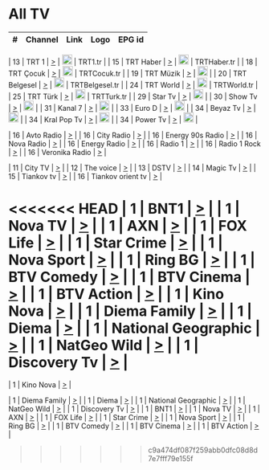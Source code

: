 <h1>All TV</h1>

| #   | Channel        | Link  | Logo | EPG id |
|:---:|:--------------:|:-----:|:----:|:------:|

| 13  | TRT 1            | [>](https://tv-trt1.medya.trt.com.tr/master.m3u8) | <img height="20" src="https://i.imgur.com/j786OLG.png"/> | TRT1.tr |
| 15  | TRT Haber        | [>](https://tv-trthaber.medya.trt.com.tr/master.m3u8) | <img height="20" src="https://i.imgur.com/OVfo8Ab.png"/> | TRTHaber.tr |
| 18  | TRT Çocuk        | [>](https://tv-trtcocuk.medya.trt.com.tr/master.m3u8) | <img height="20" src="https://i.imgur.com/QLFmD6d.png"/> | TRTCocuk.tr |
| 19  | TRT Müzik        | [>](https://tv-trtmuzik.medya.trt.com.tr/master.m3u8) | <img height="20" src="https://i.imgur.com/fIVFCEd.png"/> |
| 20  | TRT Belgesel     | [>](https://tv-trtbelgesel.medya.trt.com.tr/master.m3u8) | <img height="20" src="https://i.imgur.com/MGO87pe.png"/> | TRTBelgesel.tr |
| 24  | TRT World        | [>](https://tv-trtworld.medya.trt.com.tr/master.m3u8) | <img height="20" src="https://i.imgur.com/JEA2xpv.png"/> | TRTWorld.tr |
| 25  | TRT Türk         | [>](https://tv-trtturk.medya.trt.com.tr/master.m3u8) | <img height="20" src="https://i.imgur.com/OSTOQNw.png"/> | TRTTurk.tr |
| 29  | Star Tv   | [>](https://dogus-live.daioncdn.net/startv/startv_360p.m3u8) | <img height="20" src="https://i.imgur.com/IebUZx1.png"/> |
| 30  | Show Tv     | [>](https://ciner-live.daioncdn.net/showtv/showtv.m3u8) | <img height="20" src="https://i.imgur.com/IebUZx1.png"/> |
| 31  | Kanal 7     | [>](https://kanal7-live.daioncdn.net/kanal7/kanal7.m3u8) | <img height="20" src="https://i.imgur.com/IebUZx1.png"/> |
| 33  | Euro D    | [>](https://www.youtube.com/user/KanalD/live) | <img height="20" src="https://i.imgur.com/IebUZx1.png"/> |
| 34  | Beyaz Tv     | [>](https://beyaztv-live.daioncdn.net/beyaztv/beyaztv.m3u8) | <img height="20" src="https://i.imgur.com/IebUZx1.png"/> |
| 34  | Kral Pop Tv     | [>](https://www.youtube.com/watch?v=GuFTuKoXepw) | <img height="20" src="https://i.imgur.com/IebUZx1.png"/> |
| 34  | Power Tv     | [>](https://livetv.powerapp.com.tr/powerTV/powerhd.smil/chunklist.m3u8) | <img height="20" src="https://i.imgur.com/IebUZx1.png"/> |

| 16  | Avto Radio | [>](http://stream.metacast.eu/avtoradio.mp3.m3u) |
| 16  | City Radio | [>](http://stream.metacast.eu/city.aac.m3u) |
| 16  | Energy 90s Radio | [>](http://stream.metacast.eu/energy-90s.m3u) |
| 16  | Nova Radio | [>](http://stream.metacast.eu/nova.aac.m3u) |
| 16  | Energy Radio | [>](http://stream.metacast.eu/nrj.aac.m3u) |
| 16  | Radio 1 | [>](http://stream.metacast.eu/radio1.aac.m3u) |
| 16  | Radio 1 Rock | [>](http://stream.metacast.eu/radio1rock.aac.m3u) |
| 16  | Veronika Radio | [>](http://stream.metacast.eu/veronika.aac.m3u) |

| 11  | City TV | [>](https://tv.city.bg/play/tshls/citytv/index.m3u8) |
| 12  | The voice | [>](https://bss1.neterra.tv/thevoice/thevoice.m3u8) |
| 13  | DSTV | [>](http://46.249.95.140:8081/hls/data.m3u8) |
| 14  | Magic Tv | [>](https://bss1.neterra.tv/magictv/magictv.m3u8) |
| 15  | Tiankov tv | [>](https://streamer103.neterra.tv/tiankov-folk/live.m3u8) |
| 16  | Tiankov orient tv | [>](https://streamer103.neterra.tv/tiankov-orient/live.m3u8) |

<<<<<<< HEAD
| 1 | BNT1 | [>](https://ymkaya.xyz:45757/tv/bnt1/playlist.m3u8?wmsAuthSign=c2VydmVyX3RpbWU9Ny8xMC8yMDI1IDE6MDc6NDYgUE0maGFzaF92YWx1ZT1obmYrQzNPU0JRdjVmQ0tYQ29WeE5BPT0mdmFsaWRtaW51dGVzPTYw) |
| 1 | Nova TV | [>](https://ymkaya.xyz:45757/tv/novatv/playlist.m3u8?wmsAuthSign=c2VydmVyX3RpbWU9Ny8xMC8yMDI1IDE6MDc6NTggUE0maGFzaF92YWx1ZT1oSG5hYmxiSDYxdWZPd2dGcnRHRUdnPT0mdmFsaWRtaW51dGVzPTYw) |
| 1 | AXN | [>](https://ymkaya.xyz:45757/tv/axn/playlist.m3u8?wmsAuthSign=c2VydmVyX3RpbWU9Ny8xMC8yMDI1IDE6MDg6MDggUE0maGFzaF92YWx1ZT1tcW01L3hudHNWT1RteHVzU2VhNVB3PT0mdmFsaWRtaW51dGVzPTYw) |
| 1 | FOX Life | [>](https://ymkaya.xyz:45757/tv/foxlife/playlist.m3u8?wmsAuthSign=c2VydmVyX3RpbWU9Ny8xMC8yMDI1IDE6MDg6MjAgUE0maGFzaF92YWx1ZT00ZVJZY2ZUNmRIbUwrTzYxQ3lieVd3PT0mdmFsaWRtaW51dGVzPTYw) |
| 1 | Star Crime | [>](https://ymkaya.xyz:45757/tv/foxcrime/playlist.m3u8?wmsAuthSign=c2VydmVyX3RpbWU9Ny8xMC8yMDI1IDE6MDg6MzEgUE0maGFzaF92YWx1ZT1ERlAybGpjNDNJSHdtV0pEUkJCZk5nPT0mdmFsaWRtaW51dGVzPTYw) |
| 1 | Nova Sport | [>](https://ymkaya.xyz:45757/tv/novasport/playlist.m3u8?wmsAuthSign=c2VydmVyX3RpbWU9Ny8xMC8yMDI1IDE6MDg6NDMgUE0maGFzaF92YWx1ZT15ZFQ2WGM2bzdpeUpmYk4wY05iUHVBPT0mdmFsaWRtaW51dGVzPTYw) |
| 1 | Ring BG | [>](https://ymkaya.xyz:45757/tv/ringbg/playlist.m3u8?wmsAuthSign=c2VydmVyX3RpbWU9Ny8xMC8yMDI1IDE6MDg6NTIgUE0maGFzaF92YWx1ZT1maUZ2MjhxcGpoT3JnY1VPekZYd0l3PT0mdmFsaWRtaW51dGVzPTYw) |
| 1 | BTV Comedy | [>](https://ymkaya.xyz:45757/tv/btvcomedy/playlist.m3u8?wmsAuthSign=c2VydmVyX3RpbWU9Ny8xMC8yMDI1IDE6MDk6MDIgUE0maGFzaF92YWx1ZT1YalNBUlVKRkovT1hTeVRjNlNYbW5BPT0mdmFsaWRtaW51dGVzPTYw) |
| 1 | BTV Cinema | [>](https://ymkaya.xyz:45757/tv/btvcinema/playlist.m3u8?wmsAuthSign=c2VydmVyX3RpbWU9Ny8xMC8yMDI1IDE6MDk6MTEgUE0maGFzaF92YWx1ZT1EYmZ0bGI5Z2RTZFUvRE56VCthYklnPT0mdmFsaWRtaW51dGVzPTYw) |
| 1 | BTV Action | [>](https://ymkaya.xyz:45757/tv/btvaction/playlist.m3u8?wmsAuthSign=c2VydmVyX3RpbWU9Ny8xMC8yMDI1IDE6MDk6MjEgUE0maGFzaF92YWx1ZT1ZZGhnS1FaTmFpWTBGSVM1VzhYaVNRPT0mdmFsaWRtaW51dGVzPTYw) |
| 1 | Kino Nova | [>](https://ymkaya.xyz:45757/tv/kinonova/playlist.m3u8?wmsAuthSign=c2VydmVyX3RpbWU9Ny8xMC8yMDI1IDE6MDk6MzEgUE0maGFzaF92YWx1ZT1iY2V2NlZZV1V6Y1JrN0ZMS2psY09nPT0mdmFsaWRtaW51dGVzPTYw) |
| 1 | Diema Family | [>](https://ymkaya.xyz:45757/tv/diemafamily/playlist.m3u8?wmsAuthSign=c2VydmVyX3RpbWU9Ny8xMC8yMDI1IDE6MDk6NDAgUE0maGFzaF92YWx1ZT1wQngvTXB3VTVKeFJucDd1R0pHU2pBPT0mdmFsaWRtaW51dGVzPTYw) |
| 1 | Diema | [>](https://ymkaya.xyz:45757/tv/diema/playlist.m3u8?wmsAuthSign=c2VydmVyX3RpbWU9Ny8xMC8yMDI1IDE6MDk6NTAgUE0maGFzaF92YWx1ZT1URnVTc05sTEErQjhQUTFWVWxYYzlRPT0mdmFsaWRtaW51dGVzPTYw) |
| 1 | National Geographic | [>](https://ymkaya.xyz:45757/tv/natgeo/playlist.m3u8?wmsAuthSign=c2VydmVyX3RpbWU9Ny8xMC8yMDI1IDE6MDk6NTkgUE0maGFzaF92YWx1ZT1mdkl0cXRzdjhNcnZlY3h3QkxJNFR3PT0mdmFsaWRtaW51dGVzPTYw) |
| 1 | NatGeo Wild | [>](https://ymkaya.xyz:45757/tv/natgeowild/playlist.m3u8?wmsAuthSign=c2VydmVyX3RpbWU9Ny8xMC8yMDI1IDE6MTA6MDkgUE0maGFzaF92YWx1ZT13MXUvU0ZMRnBXTFY1T21lTldKU1JnPT0mdmFsaWRtaW51dGVzPTYw) |
| 1 | Discovery Tv | [>](https://ymkaya.xyz:45757/tv/discovery/playlist.m3u8?wmsAuthSign=c2VydmVyX3RpbWU9Ny8xMC8yMDI1IDE6MTA6MTkgUE0maGFzaF92YWx1ZT1JM3R5YmVTYy84dU5WdXIyN0p2aXZRPT0mdmFsaWRtaW51dGVzPTYw) |
=======


| 1 | Kino Nova | [>](https://ymkaya.xyz:11336/tv/kinonova/playlist.m3u8?wmsAuthSign=c2VydmVyX3RpbWU9MS8yLzIwMjUgNDo0MDoyMCBBTSZoYXNoX3ZhbHVlPWlFS1FrWEtMMVRFM3l5YklUWUJQUHc9PSZ2YWxpZG1pbnV0ZXM9NjA=) |

| 1 | Diema Family | [>](https://ymkaya.xyz:11336/tv/diemafamily/playlist.m3u8?wmsAuthSign=c2VydmVyX3RpbWU9MS8yLzIwMjUgNDo0MDozMCBBTSZoYXNoX3ZhbHVlPUVUaTVKTldvZTF5WVVCM0YwL21kaXc9PSZ2YWxpZG1pbnV0ZXM9NjA=) |
| 1 | Diema | [>](https://ymkaya.xyz:11336/tv/diema/playlist.m3u8?wmsAuthSign=c2VydmVyX3RpbWU9MS8yLzIwMjUgNDo0MDo0MCBBTSZoYXNoX3ZhbHVlPVlYMWVJT2NuUjNpUTBsaytEUFFOS2c9PSZ2YWxpZG1pbnV0ZXM9NjA=) |
| 1 | National Geographic | [>](https://ymkaya.xyz:11336/tv/natgeo/playlist.m3u8?wmsAuthSign=c2VydmVyX3RpbWU9MS8yLzIwMjUgNDo0MTo0MSBBTSZoYXNoX3ZhbHVlPTJQTlVmcG5nYWx0M013eUhGRGxnd0E9PSZ2YWxpZG1pbnV0ZXM9NjA=) |
| 1 | NatGeo Wild | [>](https://ymkaya.xyz:11336/tv/natgeowild/playlist.m3u8?wmsAuthSign=c2VydmVyX3RpbWU9MS8yLzIwMjUgNDo0MTo1MSBBTSZoYXNoX3ZhbHVlPVl1OXZaTTliN0hGWEN3eDBYd1duNkE9PSZ2YWxpZG1pbnV0ZXM9NjA=) |
| 1 | Discovery Tv | [>](https://ymkaya.xyz:11336/tv/discovery/playlist.m3u8?wmsAuthSign=c2VydmVyX3RpbWU9MS8yLzIwMjUgNDo0MjowMSBBTSZoYXNoX3ZhbHVlPWtBQmdLNlY2RmQwWElzMVYzSDJyVkE9PSZ2YWxpZG1pbnV0ZXM9NjA=) |
| 1 | BNT1 | [>](https://ymkaya.xyz:11336/tv/bnt1/playlist.m3u8?wmsAuthSign=c2VydmVyX3RpbWU9MS8yLzIwMjUgNDozODozOCBBTSZoYXNoX3ZhbHVlPVVrMVlRQXpJWlhYeUh6ZFVpSC9NMUE9PSZ2YWxpZG1pbnV0ZXM9NjA=) |
| 1 | Nova TV | [>](https://ymkaya.xyz:11336/tv/novatv/playlist.m3u8?wmsAuthSign=c2VydmVyX3RpbWU9MS8yLzIwMjUgNDozODo0OCBBTSZoYXNoX3ZhbHVlPUVxQjh1a0ZzYkVGZU8zZDFGTzdreVE9PSZ2YWxpZG1pbnV0ZXM9NjA=) |
| 1 | AXN | [>](https://ymkaya.xyz:11336/tv/axn/playlist.m3u8?wmsAuthSign=c2VydmVyX3RpbWU9MS8yLzIwMjUgNDozODo1OCBBTSZoYXNoX3ZhbHVlPUpkWStGY1hkNXhaOVpPZ0thQ0FZL3c9PSZ2YWxpZG1pbnV0ZXM9NjA=) |
| 1 | FOX Life | [>](https://ymkaya.xyz:11336/tv/foxlife/playlist.m3u8?wmsAuthSign=c2VydmVyX3RpbWU9MS8yLzIwMjUgNDozOToxMCBBTSZoYXNoX3ZhbHVlPWt1ZDc1T3AzYlZDTjJnSy9TU0xJZlE9PSZ2YWxpZG1pbnV0ZXM9NjA=) |
| 1 | Star Crime | [>](https://ymkaya.xyz:11336/tv/foxcrime/playlist.m3u8?wmsAuthSign=c2VydmVyX3RpbWU9MS8yLzIwMjUgNDozOToyMCBBTSZoYXNoX3ZhbHVlPXIwVU45Nm9FR1l2enNkTG9TanBxbmc9PSZ2YWxpZG1pbnV0ZXM9NjA=) |
| 1 | Nova Sport | [>](https://ymkaya.xyz:11336/tv/novasport/playlist.m3u8?wmsAuthSign=c2VydmVyX3RpbWU9MS8yLzIwMjUgNDozOTozMCBBTSZoYXNoX3ZhbHVlPXlSZ0UxazVaM0xhSmc0NmR4T0c1T2c9PSZ2YWxpZG1pbnV0ZXM9NjA=) |
| 1 | Ring BG | [>](https://ymkaya.xyz:11336/tv/ringbg/playlist.m3u8?wmsAuthSign=c2VydmVyX3RpbWU9MS8yLzIwMjUgNDozOTo0MCBBTSZoYXNoX3ZhbHVlPTR4aUlFNHVUYWN4enY1WkVuOFZma2c9PSZ2YWxpZG1pbnV0ZXM9NjA=) |
| 1 | BTV Comedy | [>](https://ymkaya.xyz:11336/tv/btvcomedy/playlist.m3u8?wmsAuthSign=c2VydmVyX3RpbWU9MS8yLzIwMjUgNDozOTo1MCBBTSZoYXNoX3ZhbHVlPUtrMTJ2RHNTTUU1RFp1ZkVOdXFSK3c9PSZ2YWxpZG1pbnV0ZXM9NjA=) |
| 1 | BTV Cinema | [>](https://ymkaya.xyz:11336/tv/btvcinema/playlist.m3u8?wmsAuthSign=c2VydmVyX3RpbWU9MS8yLzIwMjUgNDozOTo1OSBBTSZoYXNoX3ZhbHVlPTZWcU9FZW56cG1NM1lrYy8xNE5NeHc9PSZ2YWxpZG1pbnV0ZXM9NjA=) |
| 1 | BTV Action | [>](https://ymkaya.xyz:11336/tv/btvaction/playlist.m3u8?wmsAuthSign=c2VydmVyX3RpbWU9MS8yLzIwMjUgNDo0MDoxMCBBTSZoYXNoX3ZhbHVlPUlDd0ErRkZVWThyMVZwR3c2REdGZ3c9PSZ2YWxpZG1pbnV0ZXM9NjA=) |
>>>>>>> c9a474df087f259abb0dfc08d8d7e7fff79e155f
